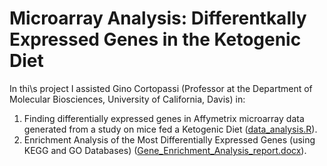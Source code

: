 # Microarray Analysis: Differentkally Expressed Genes in the Ketogenic Diet 
In thi\s project I assisted Gino Cortopassi (Professor at the Department of Molecular Biosciences, University of California, Davis) in: 
1. Finding differentially expressed genes in Affymetrix microarray data generated from a study on mice fed a Ketogenic Diet ([data_analysis.R](https://github.com/FawziYassine/microarray_keto_R_project/blob/master/data_analysis.R)).
2. Enrichment Analysis of the Most Differentially Expressed Genes
(using KEGG and GO Databases) ([Gene_Enrichment_Analysis_report.docx](https://github.com/FawziYassine/microarray_keto_R_project/blob/master/Gene_Enrichment_Analysis_report.docx)).
